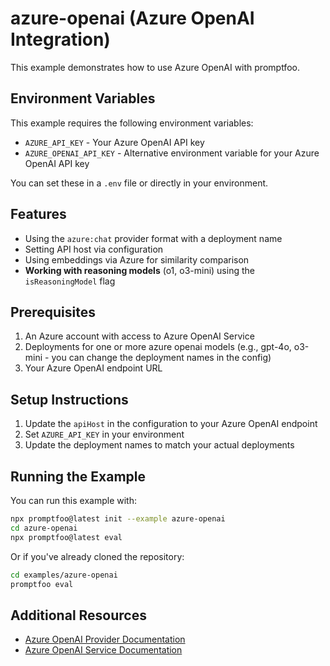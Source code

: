 # azure-openai (Azure OpenAI Integration)

This example demonstrates how to use Azure OpenAI with promptfoo.

## Environment Variables

This example requires the following environment variables:

- `AZURE_API_KEY` - Your Azure OpenAI API key
- `AZURE_OPENAI_API_KEY` - Alternative environment variable for your Azure OpenAI API key

You can set these in a `.env` file or directly in your environment.

## Features

- Using the `azure:chat` provider format with a deployment name
- Setting API host via configuration
- Using embeddings via Azure for similarity comparison
- **Working with reasoning models** (o1, o3-mini) using the `isReasoningModel` flag

## Prerequisites

1. An Azure account with access to Azure OpenAI Service
2. Deployments for one or more azure openai models (e.g., gpt-4o, o3-mini - you can change the deployment names in the config)
3. Your Azure OpenAI endpoint URL

## Setup Instructions

1. Update the `apiHost` in the configuration to your Azure OpenAI endpoint
2. Set `AZURE_API_KEY` in your environment
3. Update the deployment names to match your actual deployments

## Running the Example

You can run this example with:

```bash
npx promptfoo@latest init --example azure-openai
cd azure-openai
npx promptfoo@latest eval
```

Or if you've already cloned the repository:

```bash
cd examples/azure-openai
promptfoo eval
```

## Additional Resources

- [Azure OpenAI Provider Documentation](https://promptfoo.dev/docs/providers/azure/)
- [Azure OpenAI Service Documentation](https://learn.microsoft.com/en-us/azure/ai-services/openai/)
